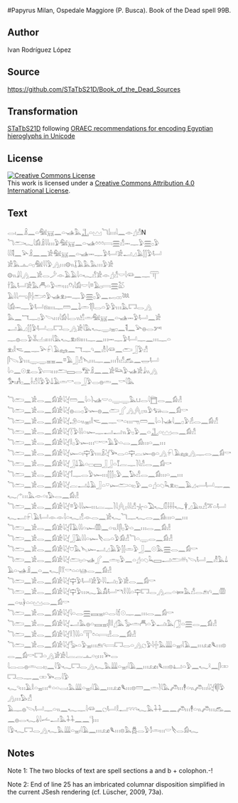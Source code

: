 #Papyrus Milan, Ospedale Maggiore (P. Busca). Book of the Dead spell 99B.

## Author 

Ivan Rodríguez López

## Source 

https://github.com/STaTbS21D/Book_of_the_Dead_Sources

## Transformation 

[STaTbS21D](https://statbs21d.github.io/) following [ORAEC recommendations for encoding Egyptian hieroglyphs in Unicode](https://github.com/oraec/recommendations-encoding-hieroglyphs)

## License 

<a rel="license" href="http://creativecommons.org/licenses/by/4.0/"><img alt="Creative Commons License" style="border-width:0" src="https://i.creativecommons.org/l/by/4.0/88x31.png" /></a><br />This work is licensed under a <a rel="license" href="http://creativecommons.org/licenses/by/4.0/">Creative Commons Attribution 4.0 International License</a>.

## Text 

<hiero><rubrum>𓂋𓏤𓈖𓏎𓈖𓏏𓅕𓄚𓈖𓏏𓊛𓅓𓊻𓏏𓈉𓆓𓌃𓏥𓇋𓈖</rubrum>𓁹𓊨𓀭N<br>
<rubrum>𓆓𓂧𓆑</rubrum>𓇋𓀁𓏎𓇋𓇋𓏥𓅱𓅕𓄚𓈖𓏏𓊛𓏌𓏌𓏌𓇯𓈗𓀭𓋭𓊃𓅱𓈗𓊪𓅱<br>
𓇋𓇋𓌟𓈖𓅪𓏎𓈖𓈖𓀀𓅕𓄚𓈖𓏏𓊛𓋭𓊃𓅱𓂡𓀀𓂝𓈎𓄿𓂭𓂭𓅱𓂡<br>
𓀀𓅓𓊵𓏏𓊪𓅕𓇋𓇋𓅱𓂻𓏥𓊗𓏭𓆼𓄿𓅓𓅓𓏥𓅱𓀀<br>
𓊗𓏭𓇍𓇋𓂻𓈖𓀀𓂋𓌳𓁹𓄿𓄿𓇋𓏏𓆑𓀭𓀀𓁹𓊨𓀭𓎟𓇋𓆛𓈖𓊃𓋳<br>
𓌂𓅓𓂡𓀀𓅓𓄫𓏏𓅱𓏛𓏥𓄣𓏤𓇋𓀁𓎟𓇋𓎼𓄿𓊪𓇯𓈗𓅷<br>
𓄿𓇋𓇋𓂺𓋴𓐪𓂧𓏌𓅱𓊛𓁷𓏤𓋭𓊃𓅱𓈗𓊪𓅱𓈖<rubrum>𓉻𓊪𓊪𓆙</rubrum><br>
𓇋𓀁𓋭𓊃𓅱𓂡𓁶𓏤𓏥𓊃𓏠𓈖𓍖𓏛𓄊𓋴𓂋𓏏𓅱𓅱𓏥𓅓𓉐𓂋𓂻<br>
𓅓𓈖𓄓𓊃𓊪𓅱𓌪𓏥𓇋𓀁𓇋𓂋𓏭𓀹𓏛𓅕𓄚𓈖𓏏𓊛𓋭𓅱𓂡𓈖𓀀<br>
𓂝𓄿𓈎𓂭𓂭𓅱𓂡𓂋𓉐𓂋𓂻𓀀𓇋𓅓𓆑𓇾𓏤𓈇𓊪𓈖𓌟𓈖𓅪𓐍𓂋𓀒<br>
𓊃𓐍𓂋𓅱𓀡𓐟𓏤𓏥𓇋𓅓𓆑𓁷𓏤𓁶𓏤𓏥𓊃𓈖𓏥𓋭𓊃𓅱𓂡𓊃𓈖𓏥𓊃𓏏<br>
𓁷𓏤𓎛𓌼𓈖𓊃𓅪𓍯𓄿𓈐𓈖𓄓𓊃𓄹𓈖𓁚𓇋𓆛𓈖𓂧𓃀𓅱𓀭<br>
𓋴𓌫𓅱𓏥𓇾𓇾𓈇𓈇𓈖𓎼𓄿𓃀𓀭𓊦𓏥𓊃𓈖𓏥𓌂𓏤𓀭𓃹𓈖𓉿𓂡<br>
𓇋𓏏𓈖𓇳𓁷𓂋𓅱𓇯𓏥𓂧𓈙𓂋𓅟𓏎𓈖𓈖𓀀𓃛𓅱𓊛𓀀𓇍𓏭𓂻<br>
𓅜𓏤𓀻𓊪𓈖𓌢𓀭𓇋𓅱𓅱𓍑𓄿𓏛𓎡𓂋𓃀𓅱𓂋𓐍𓏛𓈖𓎡𓇋𓅓<br>
<br>
<rubrum>𓆓𓂧𓈖𓀀𓂋𓈖𓀁𓀀𓇋𓋔𓏠𓈖𓇋𓏏𓌙𓊛</rubrum>𓎟𓏏𓇾𓇾𓅓𓂓𓂋𓇋𓉬𓂋𓈖𓀁𓁐<br>
<rubrum>𓆓𓂧𓈖𓀀𓂋𓈖𓀁𓀀𓇋𓋔𓐍𓂋𓊪𓅱𓆱</rubrum>𓐍𓈖𓂧𓂾𓂻𓐑𓊪𓏭𓅱𓃓𓂋𓈖𓀁𓎡<br>
<rubrum>𓆓𓂧𓈖𓀀𓂋𓈖𓀁𓀀𓇋𓋔𓄂𓏏𓏭𓈇𓏤</rubrum>𓎛𓌼𓈖𓊃𓎡𓏏𓏥𓁸𓏠𓈖𓇋𓏏𓌙𓊛𓇋𓈖𓊪𓅱𓁢𓂋𓈖𓀁𓀭<br>
<rubrum>𓆓𓂧𓈖𓀀𓂋𓈖𓀁𓀀𓇋𓋔𓇅𓅱𓇋𓇋𓏏𓆱</rubrum>𓊃𓂝𓂝𓏭𓅱𓊪𓅱𓈖𓏏𓊻𓏏𓈉𓂋𓈖𓀁𓀭<br>
<rubrum>𓆓𓂧𓈖𓀀𓂋𓈖𓀁𓀀𓇋𓋔𓎛𓊪𓅱𓆱𓏥</rubrum>𓎡𓎡𓄿𓅱𓏏𓂋𓈖𓀁𓏥𓏏𓈖𓏥<br>
<rubrum>𓆓𓂧𓈖𓀀𓂋𓈖𓀁𓀀𓇋𓋔𓆱𓏏𓏤𓊡𓅱𓏥</rubrum>𓏎𓋔𓅨𓂋𓏏𓊡𓐛𓆱𓐍𓏏𓂻𓍯𓄿𓈐𓂻𓊃𓂋𓈖𓀁𓎡<br>
<rubrum>𓆓𓂧𓈖𓀀𓂋𓈖𓀁𓀀𓇋𓋔𓃀𓍑𓄿𓏏𓊌</rubrum>𓈙𓃀𓃀𓏏𓄈𓐛𓊃𓍘𓇋𓀭𓂋𓈖𓀁𓎡<br>
<rubrum>𓆓𓂧𓈖𓀀𓂋𓈖𓀁𓀀𓇋𓋔𓄊𓊃𓂋𓅱𓆱𓏥</rubrum>𓂭𓂭𓂭𓊪𓅱𓈖𓅃𓀭𓂋𓈖𓀁𓏥𓏏𓈖𓏥<br>
<rubrum>𓆓𓂧𓈖𓀀𓂋𓈖𓀁𓀀𓇋𓋔𓐛𓂝𓍑𓄿𓃀𓏏𓎺𓆱</rubrum>𓂧𓏏𓏤𓊪𓅱𓈖𓏏𓊨𓏏𓆇𓆗𓁷𓏤𓊪𓈖𓄿𓈎𓂷𓂡𓊃𓈖𓆑𓂐𓏥𓅓𓁹𓏏𓏤𓅃𓂋𓈖𓀁𓁐<br>
<rubrum>𓆓𓂧𓈖𓀀𓂋𓈖𓀁𓀀𓇋𓋔𓎼𓅱𓇋𓇋𓆱𓏥</rubrum>𓐛𓊃𓍘𓇋𓐑𓊪𓇋𓇋𓀭𓇼𓏏𓅐𓆑𓏁𓌢𓌢𓌢𓆑𓇉𓈎𓄿𓏭𓀭𓎁𓏏𓂡𓆑𓂝𓍯𓄿𓂡𓁹𓁹𓇋𓏏𓆑𓀭𓁹𓂋𓈖𓀀𓆑𓆓𓊃𓆑𓂋𓈖𓀁𓏥𓏏𓈖𓏥<br>
<rubrum>𓆓𓂧𓈖𓀀𓂋𓈖𓀁𓀀𓇋𓋔𓄥𓄿𓇋𓇋𓏏𓆱</rubrum>𓏃𓈖𓏏𓏭𓎛𓋴𓊪𓅱𓏏𓈖𓏥𓂋𓈖𓀁𓁐<br>
<rubrum>𓆓𓂧𓈖𓀀𓂋𓈖𓀁𓀀𓇋𓋔𓃀𓄿𓇋𓇋𓏏𓆱</rubrum>𓌸𓂋𓏏𓅱𓀁𓁐𓆓𓏏𓇾𓂋𓈖𓀁𓁐<br>
<rubrum>𓆓𓂧𓈖𓀀𓂋𓈖𓀁𓀀𓇋𓋔𓈞𓅓𓊦𓆱</rubrum>𓂝𓈎𓄿𓅱𓂭𓂭𓏛𓅱𓃀𓈖𓇳𓅓𓈗𓂋𓈖𓀁𓎡<br>
<rubrum>𓆓𓂧𓈖𓀀𓂋𓈖𓀁𓀀𓇋𓋔𓂧𓊪𓏏𓊛</rubrum>𓂾𓈖𓏛𓊪𓅱𓈖𓏏𓊨𓏏𓆇𓆗𓈙𓂝𓂧𓄦𓌪𓂡𓈖𓁚𓅓𓍑𓄿𓏏𓊛𓏎𓈖𓏏𓈖𓆑𓋴𓎝𓎡𓏏𓏏𓊞𓂋𓈖𓀁𓁐<br>
<rubrum>𓆓𓂧𓈖𓀀𓂋𓈖𓀁𓀀𓇋𓋔𓊡𓅱𓂡𓀀</rubrum>𓅱𓇋𓇋𓂝𓊪𓅱𓀀𓂋𓈖𓀁𓎡<br>
<rubrum>𓆓𓂧𓈖𓀀𓂋𓈖𓀁𓀀𓇋𓋔𓊡𓅱𓏥</rubrum>𓆑𓄿𓀋𓂡𓎔𓎛𓇋𓇋𓏏𓊡𓉐𓂋𓂻𓐛𓏏𓍃𓅓𓀭𓂋𓂉𓏤𓄹𓈖𓏃𓈖𓏏𓏭𓋀𓏏𓏏𓈉𓂋𓈖𓀁𓎡<br>
<rubrum>𓆓𓂧𓈖𓀀𓂋𓈖𓀁𓀀𓇋𓋔𓇋𓏏𓂋𓈗𓈘𓈇𓏤</rubrum>𓏏𓂋𓇋𓆴𓇳𓊃𓈖𓏥𓂋𓈖𓀁𓎡<br>
<rubrum>𓆓𓂧𓈖𓀀𓂋𓈖𓀁𓀀𓇋𓋔𓂝𓅓𓐍𓏏𓈘𓈇𓏤</rubrum>𓋴𓎛𓊨𓅓𓅭𓏛𓄫𓏏𓅱𓂝𓏤𓅓𓃂𓏏𓈗𓂋𓈖𓀁𓁐<br>
<rubrum>𓆓𓂧𓈖𓀀𓂋𓈖𓀁𓀀𓇋𓋔𓎛𓍘𓇋𓇋𓏏𓋳</rubrum>𓏌𓏏𓇯𓁐𓂋𓈖𓀁𓁐<br>
<rubrum>𓆓𓂧𓈖𓀀𓂋𓈖𓀁𓀀𓇋𓋔𓅭𓏏𓅱𓈇𓏥</rubrum>𓂉𓏤𓄹𓇯𓉐𓂋𓏏𓂻𓐎𓅱𓇋𓏶𓅓𓇏𓏏𓈇𓏤𓇋𓄿𓈖𓏥𓃭𓆰𓏥𓊖𓂋𓈖𓀁𓎡𓉐𓏏𓂻𓀂𓀀𓇋𓐛𓐛𓊵𓏏𓊪𓏥𓅨𓂋<br>
<rubrum>𓇋𓂋𓂋𓐍𓏛𓂋𓏤𓊪𓈖𓇋𓅱𓆑𓉐𓂋𓂻𓆑𓅓𓇏𓏏𓈇𓏤𓇋𓄿𓈖𓏥𓃭𓏤𓆰𓏥𓊖𓂞𓏏𓅱𓈖𓆑𓍲𓈖𓋴𓏒𓉐𓂋𓊃𓈖𓏒𓅨𓂋𓇋𓅱</rubrum><br>
<rubrum>𓆑𓄹𓏥𓄿𓎛𓏏𓈇𓏥𓍬𓏏𓏏𓂋𓏤𓅓𓇏𓏏𓈇𓏤𓇋𓄿𓈖𓏥𓃭𓆰𓏥𓊖𓏠𓈖𓏛𓍘𓇋𓅓𓌾𓏥𓇣𓏏𓏭𓌾𓏥𓇋𓋔𓌞𓋴𓅱𓂻𓏥𓅃𓀭</rubrum><br>
<rubrum>𓄿𓊃𓐍𓌪𓂡𓊃𓏏𓏭𓈖𓆑𓊃𓇋𓆛𓈖𓐎𓂡𓎛𓂝𓄹𓄹𓄹𓆑𓅓𓇑𓇑𓈖𓈖𓌾𓏥𓇣𓏏𓏭𓌾𓏥𓃹𓈖𓈖𓐍𓂋𓆑𓏇𓇋𓌡𓂝𓅓𓇑𓇑𓈖𓈖𓊹𓏥</rubrum><br>
<rubrum>𓇋𓅱𓆑𓉐𓂋𓂻𓆑𓅓𓇏𓏏𓈇𓏤𓇋𓄿𓈖𓏥𓃭𓆰𓏥𓊖𓅓𓆣𓂋𓅱𓀾𓏛𓏥𓎟𓌸𓂋𓀁𓆑</rubrum><br></hiero>

## Notes 

Note 1: The two blocks of text  are spell sections a and b \+ colophon.-!

Note 2: End of line 25 has an imbricated columnar disposition simplified in the current JSesh rendering (cf. Lüscher, 2009, 73a).